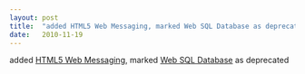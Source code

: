 ```yaml
---
layout: post
title:  "added HTML5 Web Messaging, marked Web SQL Database as deprecated"
date:   2010-11-19
---
```


added [HTML5 Web Messaging](/spec/webmessaging), marked [Web SQL Database](/spec/webdatabase) as deprecated

